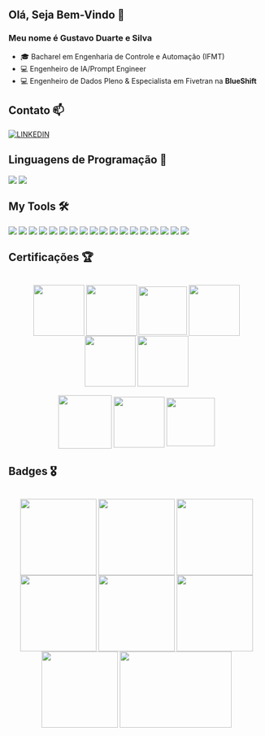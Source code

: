 ## Olá, Seja Bem-Vindo 👋
### Meu nome é Gustavo Duarte e Silva

- :mortar_board: Bacharel em Engenharia de Controle e Automação (IFMT)
- :computer: Engenheiro de IA/Prompt Engineer
- :computer: Engenheiro de Dados Pleno & Especialista em Fivetran na **BlueShift**

## Contato 📫
[![LINKEDIN](https://img.shields.io/badge/LinkedIn-0077B5?style=for-the-badge&logo=linkedin&logoColor=white)](https://www.linkedin.com/in/gustavo-duarte-b6b27a126/)

## Linguagens de Programação 🧠
<div> 
  <img align="center" src="https://img.shields.io/badge/Python-3776AB?style=for-the-badge&logo=python&logoColor=white" />
  <img align="center" src="https://img.shields.io/badge/go-%2300ADD8.svg?style=for-the-badge&logo=go&logoColor=white" />
</div>

## My Tools 🛠️
<div>
  <img align="center" src="https://img.shields.io/badge/microsoft%20azure-0089D6?style=for-the-badge&logo=microsoft-azure&logoColor=white" />
   <img align="center" src="https://img.shields.io/badge/GoogleCloud-%234285F4.svg?style=for-the-badge&logo=google-cloud&logoColor=white" />
  <img align="center" src="https://img.shields.io/badge/Numpy-777BB4?style=for-the-badge&logo=numpy&logoColor=white" />
  <img align="center" src="https://img.shields.io/badge/Neo4j-008CC1?style=for-the-badge&logo=neo4j&logoColor=white" />
  <img align="center" src="https://img.shields.io/badge/Pandas-2C2D72?style=for-the-badge&logo=pandas&logoColor=white" />
  <img align="center" src="https://img.shields.io/badge/MySQL-005C84?style=for-the-badge&logo=mysql&logoColor=white" />
  <img align="center" src="https://img.shields.io/badge/SQLite-07405E?style=for-the-badge&logo=sqlite&logoColor=white" />
  <img align="center" src="https://img.shields.io/badge/Jupyter-F37626.svg?&style=for-the-badge&logo=Jupyter&logoColor=white" />                       
  <img align="center" src="https://img.shields.io/badge/Colab-F9AB00?style=for-the-badge&logo=googlecolab&color=525252" />
  <img align="center" src="https://img.shields.io/badge/Databricks-FF3621?style=for-the-badge&logo=Databricks&logoColor=white" />
  <img align="center" src="https://img.shields.io/badge/Streamlit-FF4B4B?style=for-the-badge&logo=Streamlit&logoColor=white" />
  <img align="center" src="https://img.shields.io/badge/Microsoft%20SQL%20Server-CC2927?style=for-the-badge&logo=microsoft%20sql%20server&logoColor=white" />
  <img align="center" src="https://img.shields.io/badge/Overleaf-47A141?style=for-the-badge&logo=Overleaf&logoColor=white" />
  <img align="center" src="https://img.shields.io/badge/Markdown-000000?style=for-the-badge&logo=markdown&logoColor=white" />
  <img align="center" src="https://img.shields.io/badge/dbt-FF694B?style=for-the-badge&logo=dbt&logoColor=white" />
  <img align="center" src="https://img.shields.io/badge/Docker-2496ED?logo=docker&logoColor=white&style=for-the-badge" />
  <img align="center" src="https://img.shields.io/badge/Git-E34F26?logo=git&logoColor=white&style=for-the-badge" />
  <img align="center" src="https://img.shields.io/badge/langchain-1C3C3C?style=for-the-badge&logo=langchain&logoColor=white" />
</div>

## Certificações 🏆
<div align="center"> <br>
  <img align="center" src="https://certification.denodo.com/img/denodo_9_certified_developer_associate_AISDK_badge.png" width=100 height=100 />
  <img align="center" src="https://certification.denodo.com/img/denodo_9_certified_architect_associate_badge.png" width=100 height=100 />
  <img align="center" src="https://certification.denodo.com/img/denodo_80_certified_architect_associate_badge.png" width=95 height=95 />
  <img align="center" src="https://images.credly.com/size/680x680/images/4136ced8-75d5-4afb-8677-40b6236e2672/azure-ai-fundamentals-600x600.png"  width=100 height=100 />
  <img align="center" src="https://images.credly.com/size/340x340/images/be8fcaeb-c769-4858-b567-ffaaa73ce8cf/image.png" width=100 height=100 />
  <img align="center" src="https://images.credly.com/size/340x340/images/70eb1e3f-d4de-4377-a062-b20fb29594ea/azure-data-fundamentals-600x600.png" width=100 height=100 />
</div>
<div align="center"> <br>
<img align="center" src="https://i.postimg.cc/3wWFgpmJ/Fivetran-Hybrid.png" width=105 height=105/>
<img align="center" src="https://i.postimg.cc/Hs4zHTTH/fivetran-hvr.png" width=100 height=100 />
<img align="center" src="https://i.postimg.cc/zGxkbpLc/fivetran-partner.png" width=95 height=95 />
</div>

## Badges 🎖️
<div align="center"> <br>
  <img align="center" src="https://images.credly.com/size/340x340/images/6c64a73e-e66b-40e9-bf4e-de8e21ca04be/image.png" width=150 height=150 />
  <img align="center" src="https://images.credly.com/size/340x340/images/932e3102-58f6-474a-952d-a144b74c98d2/Essentials-Data-Applications_2x.png" width=150 height=150 />
  <img align="center" src="https://images.credly.com/size/340x340/images/9904ec90-122c-43cd-8b66-5a7e6c920862/image.png" width=150 height=150 />
  <img align="center" src="https://images.credly.com/size/340x340/images/1392296a-cadf-4037-b7ac-f01fef0fe31c/Essentials-Data-Sharing_2x.png" width=150 height=150 />
  <img align="center" src="https://images.credly.com/size/340x340/images/97fcc871-a820-4143-adf2-62517026cb58/Essentials-Data-Warehouse_2x.png" width=150 height=150 />
  <img align="center" src="https://images.credly.com/size/340x340/images/50dd7645-1e56-4e53-a1e0-b17dc7cca3c1/image.png" width=150 height=150 />
  <img align="center" src="https://images.credential.net/badge/tiny/unsv28nz_1687880851906_badge.png" width=150 height=150 />
  <img align="center" src="https://www.databricks.com/sites/default/files/2023-06/fundamentals-badge-generative-lp.png" width=220 height=150 />
</div>

